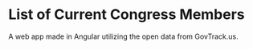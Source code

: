 # List of Current Congress Members
A web app made in Angular utilizing the open data from GovTrack.us.
